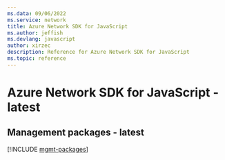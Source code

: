 ```yaml
---
ms.data: 09/06/2022
ms.service: network
title: Azure Network SDK for JavaScript
ms.author: jeffish
ms.devlang: javascript
author: xirzec
description: Reference for Azure Network SDK for JavaScript
ms.topic: reference
---
```

# Azure Network SDK for JavaScript - latest

## Management packages - latest
[!INCLUDE [mgmt-packages](network-mgmt-index.md)]